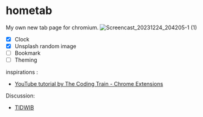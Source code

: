 # hometab
My own new tab page for chromium.
![Screencast_20231224_204205-1 (1)](https://github.com/sameerasw/hometab/assets/68902530/4b68febb-b637-4c49-8720-9531bbfe9d79)

- [x] Clock
- [x] Unsplash random image
- [ ] Bookmark
- [ ] Theming

inspirations :
- [YouTube tutorial by The Coding Train - Chrome Extensions](https://youtube.com/playlist?list=PLRqwX-V7Uu6bL9VOMT65ahNEri9uqLWfS&si=IeGLXIIPj4KzQA_X)

Discussion:
- [TIDWIB](https://t.me/tidwib)
